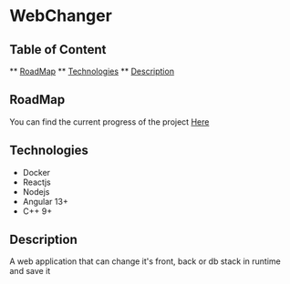 # WebChanger
## Table of Content
** [RoadMap](#roadmap)
** [Technologies](#technologies)
** [Description](#description)

## RoadMap
You can find the current progress of the project [Here](https://trello.com/b/zgJ6ymM9/webchanger-guerlain-blanchard)

## Technologies

* Docker
* Reactjs
* Nodejs
* Angular 13+
* C++ 9+

## Description

A web application that can change it's front, back or db stack in runtime and save it
